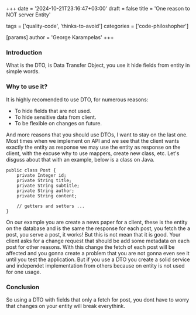 +++
date = '2024-10-21T23:16:47+03:00'
draft = false
title = 'One reason to NOT server Entity'

tags = ['quality-code', 'thinks-to-avoid']
categories = ['code-philoshopher']

[params]
    author = 'George Karampelas'
+++

### Introduction 

What is the DTO, is Data Transfer Object, you use it hide fields from entity in simple words.

### Why to use it?

It is highly recomended to use DTO, for numerous reasons:

- To hide fields that are not used.
- To hide sensitive data from client.
- To be flexible on changes on future.

And more reasons that you should use DTOs, I want to stay on the last one. Most times when we implement on API and we see that the client wants exactly the entity as response we may use the entity as response on the client, with the excuse why to use mappers, create new class, etc. Let's disguss about that with an example, below is a class on Java.
```
public class Post {
    private Integer id;
    private String title;
    private String subtitle;
    private String author;
    private String content;

    // getters and setters ...
}
```
On our example you are create a news paper for a client, these is the entity on the database and is the same the response for each post, you fetch the a post, you serve a post, it works! 
But this is not mean that it is good. Your client asks for a change request that should be add some metadata on each post for other reasons. With this change the fetch of each post will be affected and you gonna create a problem that you are not gonna even see it until you test the application. But if you use a DTO you create a solid service and independet implementation from others because on entity is not used for one usage. 

### Conclusion
So using a DTO with fields that only a fetch for post, you dont have to worry that changes on your entity will break everythink.

